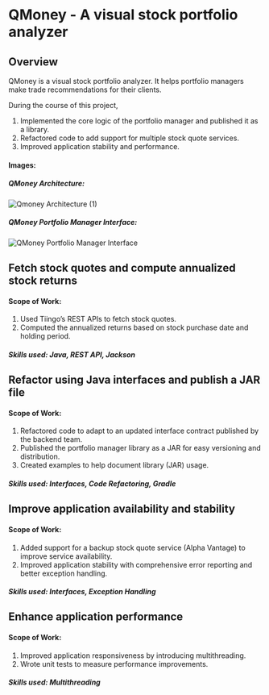 # QMoney -  A visual stock portfolio analyzer
## Overview

QMoney is a visual stock portfolio analyzer. It helps portfolio managers make trade recommendations for their clients.

During the course of this project,

1. Implemented the core logic of the portfolio manager and published it as a library.
2. Refactored code to add support for multiple stock quote services.
3. Improved application stability and performance.


#### Images:

##### QMoney Architecture:

![Qmoney Architecture (1)](https://user-images.githubusercontent.com/55679683/201857717-193f8183-28a8-4727-9213-431bc109f2f8.png)

##### QMoney Portfolio Manager Interface:

![QMoney Portfolio Manager Interface](https://user-images.githubusercontent.com/55679683/201858050-2e077355-f4fe-4d57-9c6f-f6beb9cd64cf.png)


## Fetch stock quotes and compute annualized stock returns
#### Scope of Work:

1. Used Tiingo’s REST APIs to fetch stock quotes.
2. Computed the annualized returns based on stock purchase date and holding period.

##### Skills used: Java, REST API, Jackson

## Refactor using Java interfaces and publish a JAR file
#### Scope of Work:

1. Refactored code to adapt to an updated interface contract published by the backend team.
2. Published the portfolio manager library as a JAR for easy versioning and distribution.
3. Created examples to help document library (JAR) usage.

##### Skills used: Interfaces, Code Refactoring, Gradle

## Improve application availability and stability
#### Scope of Work:

1. Added support for a backup stock quote service (Alpha Vantage) to improve service availability.
2. Improved application stability with comprehensive error reporting and better exception handling.

##### Skills used: Interfaces, Exception Handling

## Enhance application performance
#### Scope of Work:

1. Improved application responsiveness by introducing multithreading.
2. Wrote unit tests to measure performance improvements.

##### Skills used: Multithreading





                                                

